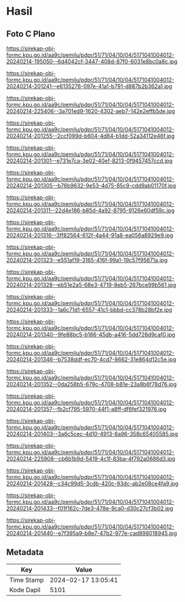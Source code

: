 # Hasil

## Foto C Plano

https://sirekap-obj-formc.kpu.go.id/aa9c/pemilu/pdpr/51/71/04/10/04/5171041004012-20240214-195050--6d4042cf-3447-408d-87f0-6031e8bc0a8c.jpg

https://sirekap-obj-formc.kpu.go.id/aa9c/pemilu/pdpr/51/71/04/10/04/5171041004012-20240214-201241--e6135276-097e-41a1-b791-d887b2b362a1.jpg

https://sirekap-obj-formc.kpu.go.id/aa9c/pemilu/pdpr/51/71/04/10/04/5171041004012-20240214-225406--3a701ed9-1620-4302-aeb7-142e2effb5de.jpg

https://sirekap-obj-formc.kpu.go.id/aa9c/pemilu/pdpr/51/71/04/10/04/5171041004012-20240214-201255--2ccf099d-b604-4d84-b1dd-52a34112e46f.jpg

https://sirekap-obj-formc.kpu.go.id/aa9c/pemilu/pdpr/51/71/04/10/04/5171041004012-20240214-201301--e731e7ca-3e02-40ef-8213-0f9457457ccd.jpg

https://sirekap-obj-formc.kpu.go.id/aa9c/pemilu/pdpr/51/71/04/10/04/5171041004012-20240214-201305--b76b9632-9e53-4d75-85c9-cdd9ab01170f.jpg

https://sirekap-obj-formc.kpu.go.id/aa9c/pemilu/pdpr/51/71/04/10/04/5171041004012-20240214-201311--22d4e186-b85d-4a92-8795-9126e60df59c.jpg

https://sirekap-obj-formc.kpu.go.id/aa9c/pemilu/pdpr/51/71/04/10/04/5171041004012-20240214-201316--3ff82564-612f-4a44-91a8-ea056a8929e9.jpg

https://sirekap-obj-formc.kpu.go.id/aa9c/pemilu/pdpr/51/71/04/10/04/5171041004012-20240214-201323--e551af19-3165-416f-99a1-19c57f95671a.jpg

https://sirekap-obj-formc.kpu.go.id/aa9c/pemilu/pdpr/51/71/04/10/04/5171041004012-20240214-201328--eb51e2a5-68e3-4719-8eb5-267bce99b561.jpg

https://sirekap-obj-formc.kpu.go.id/aa9c/pemilu/pdpr/51/71/04/10/04/5171041004012-20240214-201333--1a6c71d1-6557-41c1-bbbd-cc378b28bf2e.jpg

https://sirekap-obj-formc.kpu.go.id/aa9c/pemilu/pdpr/51/71/04/10/04/5171041004012-20240214-201340--9fe88bc5-b186-45db-a416-5dd726d9caf0.jpg

https://sirekap-obj-formc.kpu.go.id/aa9c/pemilu/pdpr/51/71/04/10/04/5171041004012-20240214-201346--b7538ddf-ec70-4cd7-8662-31e864d12c5e.jpg

https://sirekap-obj-formc.kpu.go.id/aa9c/pemilu/pdpr/51/71/04/10/04/5171041004012-20240214-201352--0da258b5-679c-4708-b81e-23a8b6f78d76.jpg

https://sirekap-obj-formc.kpu.go.id/aa9c/pemilu/pdpr/51/71/04/10/04/5171041004012-20240214-201357--fb2cf795-5970-44f1-a8ff-df6fef321976.jpg

https://sirekap-obj-formc.kpu.go.id/aa9c/pemilu/pdpr/51/71/04/10/04/5171041004012-20240214-201403--3a6c5cec-4d10-4913-8a96-358c65405585.jpg

https://sirekap-obj-formc.kpu.go.id/aa9c/pemilu/pdpr/51/71/04/10/04/5171041004012-20240214-225908--cb6b1b9d-5419-4c1f-83ba-4f792a0686d3.jpg

https://sirekap-obj-formc.kpu.go.id/aa9c/pemilu/pdpr/51/71/04/10/04/5171041004012-20240214-201428--c34c99d5-3cdb-420c-93dc-ab2e08ce4fa9.jpg

https://sirekap-obj-formc.kpu.go.id/aa9c/pemilu/pdpr/51/71/04/10/04/5171041004012-20240214-201433--f01f162c-7de3-478e-9ca0-d30c27cf3b02.jpg

https://sirekap-obj-formc.kpu.go.id/aa9c/pemilu/pdpr/51/71/04/10/04/5171041004012-20240214-201440--e7f395a9-b8e7-47b2-977e-cad898018945.jpg


## Metadata

| Key        | Value               |
| ---------- | ------------------- |
| Time Stamp | 2024-02-17 13:05:41 |
| Kode Dapil | 5101                |




